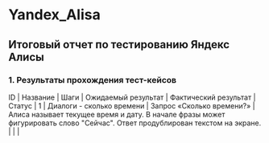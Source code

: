 # Yandex_Alisa
## Итоговый отчет по тестированию Яндекс Алисы

### 1. Результаты прохождения тест-кейсов

ID | Название | Шаги | Ожидаемый результат | Фактический результат | Статус |
1 | Диалоги - сколько времени | Запрос «Сколько времени?» | Алиса называет текущее время и дату. В начале фразы может фигурировать слово "Сейчас".
Ответ продублирован текстом на экране. | | |
